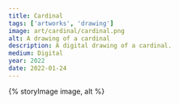```yaml
---
title: Cardinal
tags: ['artworks', 'drawing']
image: art/cardinal/cardinal.png
alt: A drawing of a cardinal
description: A digital drawing of a cardinal.
medium: Digital
year: 2022
date: 2022-01-24
---
```

{% storyImage image, alt %}